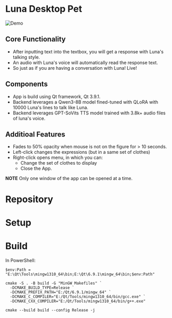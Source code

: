 # Luna Desktop Pet

![Demo](docs/readme/luna_demo.gif)

## Core Functionality
- After inputting text into the textbox, you will get a response with Luna's talking style. 
- An audio with Luna's voice will automatically read the response text. 
- So just as if you are having a conversation with Luna! Live!

## Components
- App is build using Qt framework, Qt 3.9.1.
- Backend leverages a Qwen3-8B model fined-tuned with QLoRA with 10000 Luna's lines to talk like Luna.
- Backend leverages GPT-SoVits TTS model trained with 3.8k+ audio files of luna's voice. 

## Additioal Features 
- Fades to 50% opacity when mouse is not on the figure for > 10 seconds. 
- Left-click changes the expressions (but in a same set of clothes)
- Right-click opens menu, in which you can:
  - Change the set of clothes to display
  - Close the App. 

**NOTE** Only one window of the app can be opened at a time. 


# Repository

# Setup

# Build
In PowerShell:
```
$env:Path = "E:\Qt\Tools\mingw1310_64\bin;E:\Qt\6.9.1\mingw_64\bin;$env:Path"

cmake -S . -B build -G "MinGW Makefiles" `
  -DCMAKE_BUILD_TYPE=Release `
  -DCMAKE_PREFIX_PATH="E:/Qt/6.9.1/mingw_64" `
  -DCMAKE_C_COMPILER="E:/Qt/Tools/mingw1310_64/bin/gcc.exe" `
  -DCMAKE_CXX_COMPILER="E:/Qt/Tools/mingw1310_64/bin/g++.exe"

cmake --build build --config Release -j
```